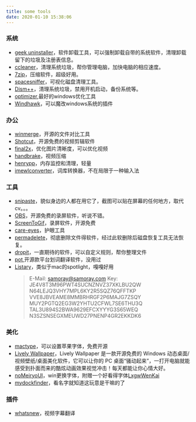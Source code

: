 ```yaml
---
title: some tools
date: 2020-01-10 15:38:06
---
```

### 系统
* [geek uninstaller](https://geekuninstaller.com/download)，软件卸载工具，可以强制卸载自带的系统软件，清理卸载留下的垃圾及注册表信息。
* [ccleaner](https://www.ccleaner.com/)，清理系统垃圾，帮你管理电脑，加快电脑的相应速度。
* [7zip](https://www.7-zip.org/)，压缩软件，超级好用。
* [spacesniffer](http://www.uderzo.it/main_products/space_sniffer/download_alt.html)，可视化磁盘清理工具。
* [Dism++](https://www.chuyu.me/zh-Hans/)，清理系统垃圾，禁用开机启动，备份系统等。
* [optimizer](https://github.com/hellzerg/optimizer),最好的windows优化工具
* [Windhawk](https://windhawk.net/)，可以魔改windows系统的插件

### 办公
* [winmerge](https://winmerge.org/)，开源的文件对比工具
* [Shotcut](https://github.com/mltframework/shotcut)，开源免费的视频剪辑软件
* [final2x](https://final2x.tohru.top/)，优化图片清晰度，可以优化视频
* [handbrake](https://handbrake.fr/)，视频压缩
* [henrypp](https://www.henrypp.org/product/memreduct)，内存监控和清理，轻量
* [imewlconverter](https://github.com/studyzy/imewlconverter/releases)，词库转换器，不在局限于一种输入法


### 工具
* [snipaste](https://github.com/Snipaste)，貌似身边的人都在用它了，截图可以贴在屏幕的任何地方，取代cv。。。
* [OBS](https://obsproject.com/)，开源免费的录屏软件，听说不错。
* [ScreenToGif](https://github.com/NickeManarin/ScreenToGif/releases)，录屏软件，开源免费
* [care-eyes](http://www.care-eyes.com/)，护眼工具
* [permadelete](https://github.com/DevelopersTree/permadelete/releases)，彻底删除文件得软件，经过此软删除后磁盘恢复工具无法恢复。
* [dropit](http://www.dropitproject.com/)，一直期待的软件，可以自定义规则，帮你整理文件
* [pot](https://github.com/pot-app/pot-desktop),开源款平台划词翻译软件，没用过
* [Listary](https://www.listary.com/)，类似于mac的spotlight，嘎嘎好用
  > E-Mail: samoray@samoray.com
Key:
JE4V8T3M96PWT4SUCNZNVZ37XKLBU2QW
N64LEJQ3VHY7MPL6KY2R5SQZ76QFFTKP
VVE8JBVEAME8MMBRHRGF2P6MAJG7ZSQY
MUY2PGTQ2EG3W2YHTU2CFWL7SE6THU3Q
TAL3U894S2BWA9629EFCXYYYG3S65WEQ
N3SZSNSEGXMEUWD27PNENP4GR2EKKDK6


### 美化
* [mactype](https://github.com/snowie2000/mactype)，可以设置苹果字体，免费开源
* [Lively Wallpaper](https://github.com/rocksdanister/lively)，Lively Wallpaper 是一款开源免费的 Windows 动态桌面/视频壁纸/桌面美化软件，它可以让你的 PC 桌面“骚动起来”，一打开电脑就能感受到扑面而来的酷炫动画效果视觉冲击！每天都能让你心情大好。
* [noMeiryoUI](https://github.com/Tatsu-syo/noMeiryoUI/releases)，win更换字体，附赠一个好看得字体[LxgwWenKai](https://github.com/lxgw/LxgwWenKai)
* [mydockfinder](https://github.com/mydockfinder/mydockfinder-for-Win10-Win11)，看名字就知道这玩意是干嘛的了

### 插件
* [whatsnew](https://www.dual-subtitles.com/zh-CN/whatsnew/3.6.2)，视频字幕翻译









